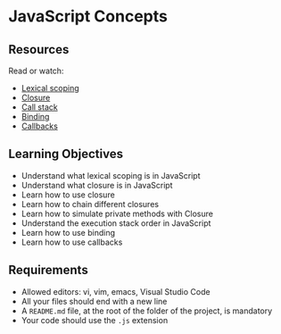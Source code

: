 # JavaScript Concepts

## Resources
Read or watch:
- [Lexical scoping](https://en.wikipedia.org/wiki/Scope_(computer_science)#Lexical_scoping)
- [Closure](https://developer.mozilla.org/en-US/docs/Web/JavaScript/Closures)
- [Call stack](https://developer.mozilla.org/en-US/docs/Glossary/Call_stack)
- [Binding](https://developer.mozilla.org/en-US/docs/Web/JavaScript/Reference/Global_Objects/Function/bind)
- [Callbacks](https://developer.mozilla.org/en-US/docs/Glossary/Callback_function)

## Learning Objectives
- Understand what lexical scoping is in JavaScript
- Understand what closure is in JavaScript
- Learn how to use closure
- Learn how to chain different closures
- Learn how to simulate private methods with Closure
- Understand the execution stack order in JavaScript
- Learn how to use binding
- Learn how to use callbacks

## Requirements
- Allowed editors: vi, vim, emacs, Visual Studio Code
- All your files should end with a new line
- A `README.md` file, at the root of the folder of the project, is mandatory
- Your code should use the `.js` extension
